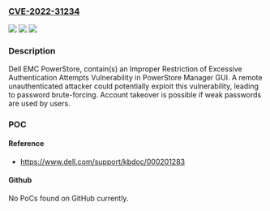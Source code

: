### [CVE-2022-31234](https://cve.mitre.org/cgi-bin/cvename.cgi?name=CVE-2022-31234)
![](https://img.shields.io/static/v1?label=Product&message=PowerStore&color=blue)
![](https://img.shields.io/static/v1?label=Version&message=%3C%20v3.0.0.0%20&color=brighgreen)
![](https://img.shields.io/static/v1?label=Vulnerability&message=CWE-307%3A%20Improper%20Restriction%20of%20Excessive%20Authentication%20Attempts&color=brighgreen)

### Description

Dell EMC PowerStore, contain(s) an Improper Restriction of Excessive Authentication Attempts Vulnerability in PowerStore Manager GUI. A remote unauthenticated attacker could potentially exploit this vulnerability, leading to password brute-forcing. Account takeover is possible if weak passwords are used by users.

### POC

#### Reference
- https://www.dell.com/support/kbdoc/000201283

#### Github
No PoCs found on GitHub currently.

